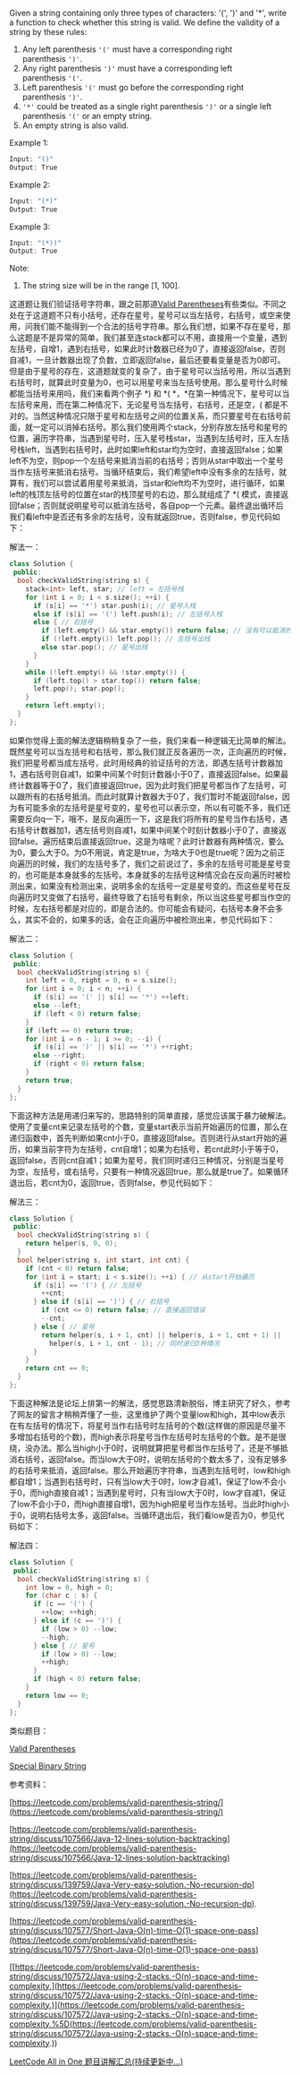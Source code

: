 Given a string containing only three types of characters: '(', ')' and '*', write a function to check whether this string is valid. We define the validity of a string by these rules:

1. Any left parenthesis `'('` must have a corresponding right parenthesis `')'`.
2. Any right parenthesis `')'` must have a corresponding left parenthesis `'('`.
3. Left parenthesis `'('` must go before the corresponding right parenthesis `')'`.
4. `'*'` could be treated as a single right parenthesis `')'` or a single left parenthesis `'('` or an empty string.
5. An empty string is also valid.

Example 1:

```cpp
Input: "()"
Output: True
```

Example 2:

```cpp
Input: "(*)"
Output: True
```

Example 3:

```cpp
Input: "(*))"
Output: True
```

Note:

1. The string size will be in the range [1, 100].

这道题让我们验证括号字符串，跟之前那道[Valid Parentheses](http://www.cnblogs.com/grandyang/p/4424587.html)有些类似。不同之处在于这道题不只有小括号，还存在星号，星号可以当左括号，右括号，或空来使用，问我们能不能得到一个合法的括号字符串。那么我们想，如果不存在星号，那么这题是不是异常的简单，我们甚至连stack都可以不用，直接用一个变量，遇到左括号，自增1，遇到右括号，如果此时计数器已经为0了，直接返回false，否则自减1，一旦计数器出现了负数，立即返回false，最后还要看变量是否为0即可。但是由于星号的存在，这道题就变的复杂了，由于星号可以当括号用，所以当遇到右括号时，就算此时变量为0，也可以用星号来当左括号使用。那么星号什么时候都能当括号来用吗，我们来看两个例子 *) 和 *( *，*在第一种情况下，星号可以当左括号来用，而在第二种情况下，无论星号当左括号，右括号，还是空，( 都是不对的。当然这种情况只限于星号和左括号之间的位置关系，而只要星号在右括号前面，就一定可以消掉右括号。那么我们使用两个stack，分别存放左括号和星号的位置，遍历字符串，当遇到星号时，压入星号栈star，当遇到左括号时，压入左括号栈left，当遇到右括号时，此时如果left和star均为空时，直接返回false；如果left不为空，则pop一个左括号来抵消当前的右括号；否则从star中取出一个星号当作左括号来抵消右括号。当循环结束后，我们希望left中没有多余的左括号，就算有，我们可以尝试着用星号来抵消，当star和left均不为空时，进行循环，如果left的栈顶左括号的位置在star的栈顶星号的右边，那么就组成了 *( 模式，直接返回false；否则就说明星号可以抵消左括号，各自pop一个元素。最终退出循环后我们看left中是否还有多余的左括号，没有就返回true，否则false，参见代码如下：

解法一：

```cpp
class Solution {
 public:
  bool checkValidString(string s) {
    stack<int> left, star; // left = 左括号栈
    for (int i = 0; i < s.size(); ++i) {
      if (s[i] == '*') star.push(i); // 星号入栈
      else if (s[i] == '(') left.push(i); // 左括号入栈
      else { // 右括号
        if (left.empty() && star.empty()) return false; // 没有可以抵消的
        if (!left.empty()) left.pop(); // 左括号出栈
        else star.pop(); // 星号出栈
      }
    }
    while (!left.empty() && !star.empty()) {
      if (left.top() > star.top()) return false;
      left.pop(); star.pop();
    }
    return left.empty();
  }
};
```

如果你觉得上面的解法逻辑稍稍复杂了一些，我们来看一种逻辑无比简单的解法。既然星号可以当左括号和右括号，那么我们就正反各遍历一次，正向遍历的时候，我们把星号都当成左括号，此时用经典的验证括号的方法，即遇左括号计数器加1，遇右括号则自减1，如果中间某个时刻计数器小于0了，直接返回false。如果最终计数器等于0了，我们直接返回true，因为此时我们把星号都当作了左括号，可以跟所有的右括号抵消。而此时就算计数器大于0了，我们暂时不能返回false，因为有可能多余的左括号是星号变的，星号也可以表示空，所以有可能不多，我们还需要反向q一下，哦不，是反向遍历一下，这是我们将所有的星号当作右括号，遇右括号计数器加1，遇左括号则自减1，如果中间某个时刻计数器小于0了，直接返回false。遍历结束后直接返回true，这是为啥呢？此时计数器有两种情况，要么为0，要么大于0。为0不用说，肯定是true，为啥大于0也是true呢？因为之前正向遍历的时候，我们的左括号多了，我们之前说过了，多余的左括号可能是星号变的，也可能是本身就多的左括号。本身就多的左括号这种情况会在反向遍历时被检测出来，如果没有检测出来，说明多余的左括号一定是星号变的。而这些星号在反向遍历时又变做了右括号，最终导致了右括号有剩余，所以当这些星号都当作空的时候，左右括号都是对应的，即是合法的。你可能会有疑问，右括号本身不会多么，其实不会的，如果多的话，会在正向遍历中被检测出来，参见代码如下：

解法二：

```cpp
class Solution {
 public:
  bool checkValidString(string s) {
    int left = 0, right = 0, n = s.size();
    for (int i = 0; i < n; ++i) {
      if (s[i] == '(' || s[i] == '*') ++left;
      else --left;
      if (left < 0) return false;
    }
    if (left == 0) return true;
    for (int i = n - 1; i >= 0; --i) {
      if (s[i] == ')' || s[i] == '*') ++right;
      else --right;
      if (right < 0) return false;
    }
    return true;
  }
};
```

下面这种方法是用递归来写的，思路特别的简单直接，感觉应该属于暴力破解法。使用了变量cnt来记录左括号的个数，变量start表示当前开始遍历的位置，那么在递归函数中，首先判断如果cnt小于0，直接返回false。否则进行从start开始的遍历，如果当前字符为左括号，cnt自增1；如果为右括号，若cnt此时小于等于0，返回false，否则cnt自减1；如果为星号，我们同时递归三种情况，分别是当星号为空，左括号，或右括号，只要有一种情况返回true，那么就是true了。如果循环退出后，若cnt为0，返回true，否则false，参见代码如下：

解法三：

```cpp
class Solution {
 public:
  bool checkValidString(string s) {
    return helper(s, 0, 0);
  }
  bool helper(string s, int start, int cnt) {
    if (cnt < 0) return false;
    for (int i = start; i < s.size(); ++i) { // 从start开始遍历
      if (s[i] == '(') { // 左括号
        ++cnt;
      } else if (s[i] == ')') { // 右括号
        if (cnt <= 0) return false; // 直接返回错误
        --cnt;
      } else { // 星号
        return helper(s, i + 1, cnt) || helper(s, i + 1, cnt + 1) ||
          helper(s, i + 1, cnt - 1); // 同时递归3种情况
      }
    }
    return cnt == 0;
  }
};
```

下面这种解法是论坛上排第一的解法，感觉思路清新脱俗，博主研究了好久，参考了网友的留言才稍稍弄懂了一些，这里维护了两个变量low和high，其中low表示在有左括号的情况下，将星号当作右括号时左括号的个数(这样做的原因是尽量不多增加右括号的个数)，而high表示将星号当作左括号时左括号的个数。是不是很绕，没办法。那么当high小于0时，说明就算把星号都当作左括号了，还是不够抵消右括号，返回false。而当low大于0时，说明左括号的个数太多了，没有足够多的右括号来抵消，返回false。那么开始遍历字符串，当遇到左括号时，low和high都自增1；当遇到右括号时，只有当low大于0时，low才自减1，保证了low不会小于0，而high直接自减1；当遇到星号时，只有当low大于0时，low才自减1，保证了low不会小于0，而high直接自增1，因为high把星号当作左括号。当此时high小于0，说明右括号太多，返回false。当循环退出后，我们看low是否为0，参见代码如下：

解法四：

```cpp
class Solution {
 public:
  bool checkValidString(string s) {
    int low = 0, high = 0;
    for (char c : s) {
      if (c == '(') {
        ++low; ++high;
      } else if (c == ')') {
        if (low > 0) --low;
        --high;
      } else { // 星号
        if (low > 0) --low;
        ++high;
      }
      if (high < 0) return false;
    }
    return low == 0;
  }
};
```

类似题目：

[Valid Parentheses](http://www.cnblogs.com/grandyang/p/4424587.html)

[Special Binary String](http://www.cnblogs.com/grandyang/p/8606024.html)

参考资料：

[https://leetcode.com/problems/valid-parenthesis-string/](https://leetcode.com/problems/valid-parenthesis-string/)

[https://leetcode.com/problems/valid-parenthesis-string/discuss/107566/Java-12-lines-solution-backtracking](https://leetcode.com/problems/valid-parenthesis-string/discuss/107566/Java-12-lines-solution-backtracking)

[https://leetcode.com/problems/valid-parenthesis-string/discuss/139759/Java-Very-easy-solution.-No-recursion-dp](https://leetcode.com/problems/valid-parenthesis-string/discuss/139759/Java-Very-easy-solution.-No-recursion-dp).

[](https://leetcode.com/problems/valid-parenthesis-string/discuss/107577/Short-Java-O(n)-time-O(1)-space-one-pass)[https://leetcode.com/problems/valid-parenthesis-string/discuss/107577/Short-Java-O(n)-time-O(1)-space-one-pass](https://leetcode.com/problems/valid-parenthesis-string/discuss/107577/Short-Java-O(n)-time-O(1)-space-one-pass)

[[https://leetcode.com/problems/valid-parenthesis-string/discuss/107572/Java-using-2-stacks.-O(n)-space-and-time-complexity.](https://leetcode.com/problems/valid-parenthesis-string/discuss/107572/Java-using-2-stacks.-O(n)-space-and-time-complexity.)](https://leetcode.com/problems/valid-parenthesis-string/discuss/107572/Java-using-2-stacks.-O(n)-space-and-time-complexity.%5D(https://leetcode.com/problems/valid-parenthesis-string/discuss/107572/Java-using-2-stacks.-O(n)-space-and-time-complexity.))

[LeetCode All in One 题目讲解汇总(持续更新中...)](http://www.cnblogs.com/grandyang/p/4606334.html)